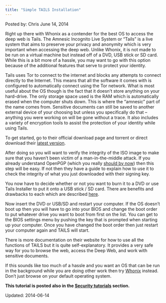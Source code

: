 ```yaml
---
title: "Simple TAILS Installation"
---
```


Posted by: Chris </span>
<span>June 14, 2014</span>

<p>Right up there with Whonix as a contender for the best OS to access the deep web is Tails. The Amnesic Incognito Live System or “Tails” is a live system that aims to preserve your privacy and anonymity which is very important when accessing the deep web. Unlike Whonix, it is not made to be run on a virtual machine but instead off of a DVD, USB stick or SD card. While this is a bit more of a hassle, you may want to go with this option because of the additional features that serve to protect your identity.</p>
<p>Tails uses Tor to connect to the internet and blocks any attempts to connect directly to the Internet. This means that all the software it comes with is configured to automatically connect using the Tor network. What is most useful about the OS though is the fact that it doesn’t store anything on your hard-drive. The only storage space used is the RAM which is automatically erased when the computer shuts down. This is where the “amnesic” part of the name comes from. Sensitive documents can still be saved to another external device of your choosing but unless you specifically do that – anything you were working on will be gone without a trace. It also includes a variety of encryption tools to assist the protection of your identity while using Tails.</p>
<p>To get started, go to their official download page and torrent or direct download their <a href="https://tails.boum.org/download/index.en.html#first_time">latest version</a>.</p>
<p>After doing so you will want to verify the integrity of the ISO image to make sure that you haven’t been victim of a man-in-the-middle attack. If you already understand OpenPGP (which you really <a href="/2013/11/11/pgp-tutorial-for-newbs-gpg4win/">should by now</a>) then this step will be easy. If not then they have a guide to explain how to use it to check the integrity of what you just downloaded with their signing key.</p>
<p>You now have to decide whether or not you want to burn it to a DVD or use Tails Installer to put it onto a USB stick / SD card. There are benefits and drawbacks to each which are described <a href="https://tails.boum.org/doc/first_steps/media/index.en.html">here</a>.</p>
<p>Now insert the DVD or USB/SD and restart your computer. If the OS doesn’t boot up then you will have to go into your BIOS and change the boot order to put whatever drive you want to boot from first on the list. You can get to the BIOS settings menu by pushing the key that is prompted when starting up your computer. Once you have changed the boot order then just restart your computer again and TAILS will start.</p>
<p>There is more documentation on their website for how to use all the functions of TAILS but it is quite self-explanatory. It provides a very safe way for you to browse the web, access the Deep Web, and work with sensitive documents.</p>
<p>If this sounds like too much of a hassle and you want an OS that can be run in the background while you are doing other work then try <a href="/2014/06/13/simple-whonix-installation-tutorial/">Whonix</a> instead. Don’t just browse on your default operating system.</p>
<p><strong>This tutorial is posted also in the <a href="security-tutorials/">Security tutorials</a> section.</strong></p>

Updated: 2014-06-14
    
